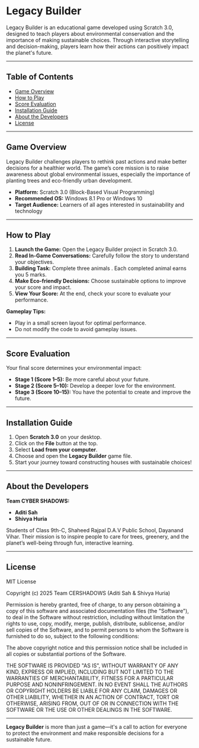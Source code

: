 # Legacy Builder

Legacy Builder is an educational game developed using Scratch 3.0, designed to teach players about environmental conservation and the importance of making sustainable choices. Through interactive storytelling and decision-making, players learn how their actions can positively impact the planet's future.

---

## Table of Contents

- [Game Overview](#game-overview)
- [How to Play](#how-to-play)
- [Score Evaluation](#score-evaluation)
- [Installation Guide](#installation-guide)
- [About the Developers](#about-the-developers)
- [License](#license)

---

## Game Overview

Legacy Builder challenges players to rethink past actions and make better decisions for a healthier world. The game’s core mission is to raise awareness about global environmental issues, especially the importance of planting trees and eco-friendly urban development.

- **Platform:** Scratch 3.0 (Block-Based Visual Programming)
- **Recommended OS:** Windows 8.1 Pro or Windows 10
- **Target Audience:** Learners of all ages interested in sustainability and technology

---

## How to Play

1. **Launch the Game:** Open the Legacy Builder project in Scratch 3.0.
2. **Read In-Game Conversations:** Carefully follow the story to understand your objectives.
3. **Building Task:** Complete three animals . Each completed animal earns you 5 marks.
4. **Make Eco-friendly Decisions:** Choose sustainable options to improve your score and impact.
5. **View Your Score:** At the end, check your score to evaluate your performance.

**Gameplay Tips:**
- Play in a small screen layout for optimal performance.
- Do not modify the code to avoid gameplay issues.

---

## Score Evaluation

Your final score determines your environmental impact:

- **Stage 1 (Score 1–5):** Be more careful about your future.
- **Stage 2 (Score 5–10):** Develop a deeper love for the environment.
- **Stage 3 (Score 10–15):** You have the potential to create and improve the future.

---

## Installation Guide

1. Open **Scratch 3.0** on your desktop.
2. Click on the **File** button at the top.
3. Select **Load from your computer**.
4. Choose and open the **Legacy Builder** game file.
5. Start your journey toward constructing houses with sustainable choices!

---

## About the Developers

**Team CYBER SHADOWS:**
- **Aditi Sah**
- **Shivya Huria**

Students of Class 9th-C, Shaheed Rajpal D.A.V Public School, Dayanand Vihar. Their mission is to inspire people to care for trees, greenery, and the planet’s well-being through fun, interactive learning.

---

## License

MIT License

Copyright (c) 2025 Team CERSHADOWS (Aditi Sah & Shivya Huria)

Permission is hereby granted, free of charge, to any person obtaining a copy
of this software and associated documentation files (the "Software"), to deal
in the Software without restriction, including without limitation the rights
to use, copy, modify, merge, publish, distribute, sublicense, and/or sell
copies of the Software, and to permit persons to whom the Software is
furnished to do so, subject to the following conditions:

The above copyright notice and this permission notice shall be included in all
copies or substantial portions of the Software.

THE SOFTWARE IS PROVIDED "AS IS", WITHOUT WARRANTY OF ANY KIND, EXPRESS OR
IMPLIED, INCLUDING BUT NOT LIMITED TO THE WARRANTIES OF MERCHANTABILITY,
FITNESS FOR A PARTICULAR PURPOSE AND NONINFRINGEMENT. IN NO EVENT SHALL THE
AUTHORS OR COPYRIGHT HOLDERS BE LIABLE FOR ANY CLAIM, DAMAGES OR OTHER
LIABILITY, WHETHER IN AN ACTION OF CONTRACT, TORT OR OTHERWISE, ARISING FROM,
OUT OF OR IN CONNECTION WITH THE SOFTWARE OR THE USE OR OTHER DEALINGS IN THE
SOFTWARE.

---

**Legacy Builder** is more than just a game—it's a call to action for everyone to protect the environment and make responsible decisions for a sustainable future.
